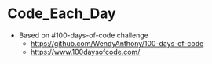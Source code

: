 # Code_Each_Day

- Based on #100-days-of-code challenge 
  - https://github.com/WendyAnthony/100-days-of-code
  - https://www.100daysofcode.com/
